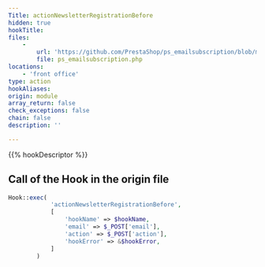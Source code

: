 ```yaml
---
Title: actionNewsletterRegistrationBefore
hidden: true
hookTitle: 
files:
    -
        url: 'https://github.com/PrestaShop/ps_emailsubscription/blob/master/ps_emailsubscription.php'
        file: ps_emailsubscription.php
locations:
    - 'front office'
type: action
hookAliases: 
origin: module
array_return: false
check_exceptions: false
chain: false
description: ''

---
```


{{% hookDescriptor %}}

## Call of the Hook in the origin file

```php
Hook::exec(
            'actionNewsletterRegistrationBefore',
            [
                'hookName' => $hookName,
                'email' => $_POST['email'],
                'action' => $_POST['action'],
                'hookError' => &$hookError,
            ]
        )
```
